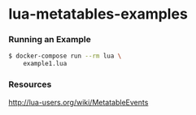 # lua-metatables-examples

### Running an Example

```bash
$ docker-compose run --rm lua \
    example1.lua
```

### Resources

http://lua-users.org/wiki/MetatableEvents
